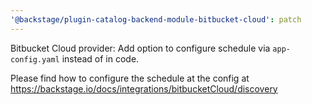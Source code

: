 ```yaml
---
'@backstage/plugin-catalog-backend-module-bitbucket-cloud': patch
---
```


Bitbucket Cloud provider: Add option to configure schedule via `app-config.yaml` instead of in code.

Please find how to configure the schedule at the config at
https://backstage.io/docs/integrations/bitbucketCloud/discovery
